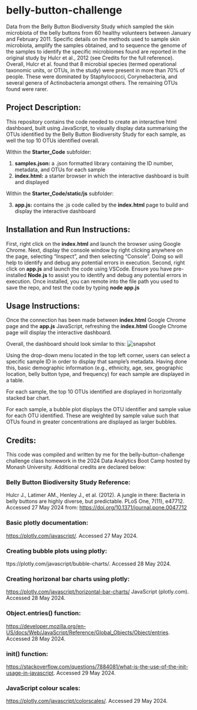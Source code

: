 # belly-button-challenge
Data from the Belly Button Biodiversity Study which sampled the skin microbiota of the belly buttons from 60 healthy volunteers between January and February 2011. Specific details on the methods used to sample skin microbiota, amplify the samples obtained, and to sequence the genome of the samples to identify the specific microbiomes found are reported in the original study by Hulcr et al., 2012 (see Credits for the full reference).
Overall, Hulcr et al. found that 8 microbial species (termed operational taxonomic units, or OTUs, in the study) were present in more than 70% of people. These were dominated by Staphylococci, Corynebacteria, and several genera of Actinobacteria amongst others. The remaining OTUs found were rarer.



## Project Description:
This repository contains the code needed to create an interactive html dashboard, built using JavaScript, to visually display data summarising the OTUs identified by the Belly Button Biodiversity Study for each sample, as well the top 10 OTUs identified overall.

Within the **Starter_Code** subfolder:
1. **samples.json:** a .json formatted library containing the ID number, metadata, and OTUs for each sample
2. **index.html:** a starter browser in which the interactive dashboard is built and displayed

Within the **Starter_Code/static/js** subfolder:
 
3. **app.js:** contains the .js code called by the **index.html** page to build and display the interactive dashboard 



## Installation and Run Instructions:
First, right click on the **index.html** and launch the browser using Google Chrome. Next, display the console window by right clicking anywhere on the page, selecting “Inspect”, and then selecting “Console”. Doing so will help to identify and debug any potential errors in execution.
Second, right click on **app.js** and launch the code using VSCode. Ensure you have pre-installed **Node.js** to assist you to identify and debug any potential errors in execution. Once installed, you can remote into the file path you used to save the repo, and test the code by typing **node app.js**



## Usage Instructions:
Once the connection has been made between **index.html** Google Chrome page and the **app.js** JavaScript, refreshing the **index.html** Google Chrome page will display the interactive dashboard.

Overall, the dashboard should look similar to this:
![snapshot](https://github.com/K-G-Witt/belly-button-challenge/assets/156146173/daddadbf-8fa0-4e12-b790-246c0dad77db)

Using the drop-down menu located in the top left corner, users can select a specific sample ID in order to display that sample’s metadata. Having done this, basic demographic information (e.g., ethnicity, age, sex, geographic location, belly button type, and frequency) for each sample are displayed in a table.

For each sample, the top 10 OTUs identified are displayed in horizontally stacked bar chart.

For each sample, a bubble plot displays the OTU identifier and sample value for each OTU identified. These are weighted by sample value such that OTUs found in greater concentrations are displayed as larger bubbles.



## Credits:
This code was compiled and written by me for the belly-button-challenge challenge class homework in the 2024 Data Analytics Boot Camp hosted by Monash University. Additional credits are declared below:

### Belly Button Biodiversity Study Reference:
Hulcr J., Latimer AM., Henley J., et al. (2012). A jungle in there: Bacteria in belly buttons are highly diverse, but predictable. PLoS One, 7(11), e47712. Accessed 27 May 2024 from: https://doi.org/10.1371/journal.pone.0047712 

### Basic plotly documentation:
https://plotly.com/javascript/. Accessed 27 May 2024.

### Creating bubble plots using plotly:
ttps://plotly.com/javascript/bubble-charts/. Accessed 28 May 2024.

### Creating horizonal bar charts using plotly:
https://plotly.com/javascript/horizontal-bar-charts/ JavaScript (plotly.com). Accessed 28 May 2024.

### Object.entries() function:
https://developer.mozilla.org/en-US/docs/Web/JavaScript/Reference/Global_Objects/Object/entries. Accessed 28 May 2024.

### init() function:
https://stackoverflow.com/questions/7884081/what-is-the-use-of-the-init-usage-in-javascript. Accessed 29 May 2024.

### JavaScript colour scales:
https://plotly.com/javascript/colorscales/. Accessed 29 May 2024.
